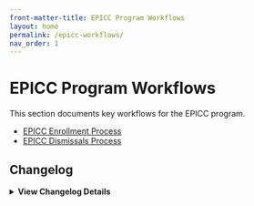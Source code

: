 ```yaml
---
front-matter-title: EPICC Program Workflows
layout: home
permalink: /epicc-workflows/
nav_order: 1
---
```


<!-- Folder-level landing page for /docs/programs/epicc-program-docs/ -->

# EPICC Program Workflows

This section documents key workflows for the EPICC program.

- [EPICC Enrollment Process]({{site.baseurl}}/epicc-enrollment-process/)
- [EPICC Dismissals Process]({{site.baseurl}}/epicc-dismissal-process/)

## Changelog

<details markdown="1">
  <summary><strong>View Changelog Details</strong></summary>

### 2025

- **2025-10-04**: Adds collapsible `<details markdown="1"></details>` section to the changelog. Adds year subsection to better organize long changelog lists.
- **2025-09-22**: Adds `nav_order:` field and comment.
- **2025-09-19**: Adds initial Markdown file.

</details>
